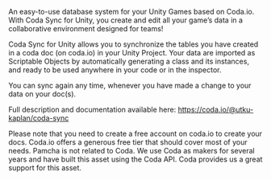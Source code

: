 An easy-to-use database system for your Unity Games based on Coda.io.
With Coda Sync for Unity, you create and edit all your game’s data in a collaborative environment designed for teams!

Coda Sync for Unity allows you to synchronize the tables you have created in a coda doc (on coda.io) in your Unity Project.
Your data are imported as Scriptable Objects by automatically generating a class and its instances, and ready to be used anywhere in your code or in the inspector.

You can sync again any time, whenever you have made a change to your data on your doc(s).

Full description and documentation available here: https://coda.io/@utku-kaplan/coda-sync

Please note that you need to create a free account on coda.io to create your docs. Coda.io offers a generous free tier that should cover most of your needs.
Pamcha is not related to Coda. We use Coda as makers for several years and have built this asset using the Coda API. Coda provides us a great support for this asset.


